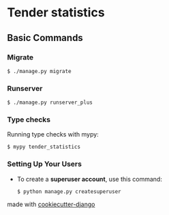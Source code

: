 # Tender statistics


## Basic Commands

### Migrate

    $ ./manage.py migrate

### Runserver

    $ ./manage.py runserver_plus

### Type checks

Running type checks with mypy:

    $ mypy tender_statistics


### Setting Up Your Users

-   To create a **superuser account**, use this command:

        $ python manage.py createsuperuser


made with [cookiecutter-django](https://github.com/Alexander-D-Karpov/cookiecutter-django)
